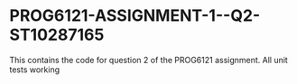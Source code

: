 # PROG6121-ASSIGNMENT-1--Q2-ST10287165
This contains the code for question 2 of the PROG6121 assignment. All unit tests working
